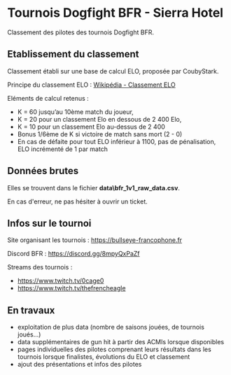 # Tournois Dogfight BFR - Sierra Hotel
Classement des pilotes des tournois Dogfight BFR.

## Etablissement du classement
Classement établi sur une base de calcul ELO, proposée par CoubyStark.

Principe du classement ELO : [Wikipédia - Classement ELO](https://fr.wikipedia.org/wiki/Classement_Elo)

Eléments de calcul retenus :
- K = 60 jusqu’au 10ème match du joueur,
- K = 20 pour un classement Elo en dessous de 2 400 Elo,
- K = 10 pour un classement Elo au-dessus de 2 400
- Bonus 1/6ème de K si victoire de match sans mort (2 - 0)
- En cas de défaite pour tout ELO inférieur à 1100, pas de pénalisation, ELO incrémenté de 1 par match

## Données brutes
Elles se trouvent dans le fichier **data\bfr_1v1_raw_data.csv**.

En cas d'erreur, ne pas hésiter à ouvrir un ticket.

## Infos sur le tournoi
Site organisant les tournois : https://bullseye-francophone.fr

Discord BFR : https://discord.gg/8mpyQxPaZf

Streams des tournois :
- https://www.twitch.tv/0cage0
- https://www.twitch.tv/thefrencheagle

## En travaux
- exploitation de plus data (nombre de saisons jouées, de tournois joués...)
- data supplémentaires de gun hit à partir des ACMIs lorsque disponibles
- pages individuelles des pilotes comprenant leurs résultats dans les tournois lorsque finalistes, évolutions du ELO et classement
- ajout des présentations et infos des pilotes
